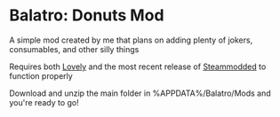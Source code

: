 # Balatro: Donuts Mod

A simple mod created by me that plans on adding plenty of jokers, consumables, and other silly things

Requires both [Lovely](https://github.com/ethangreen-dev/lovely-injector) and the most recent release of [Steammodded](https://github.com/Steamopollys/Steamodded) to function properly 

Download and unzip the main folder in %APPDATA%/Balatro/Mods and you're ready to go!
